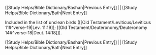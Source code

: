 [[Study Helps/Bible Dictionary/Bashan|Previous Entry]]  ||  [[Study Helps/Bible Dictionary/Bath|Next Entry]]

 Included in the list of unclean birds ([[Old Testament/Leviticus/Leviticus 11#^verse-19|Lev. 11:19]]; [[Old Testament/Deuteronomy/Deuteronomy 14#^verse-18|Deut. 14:18]]).

[[Study Helps/Bible Dictionary/Bashan|Previous Entry]]  ||  [[Study Helps/Bible Dictionary/Bath|Next Entry]]